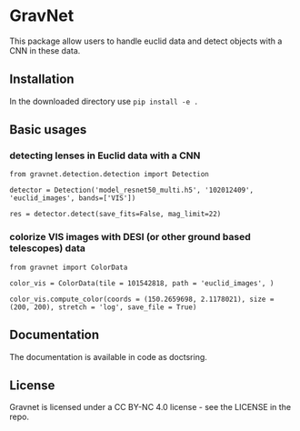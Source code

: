 # GravNet

This package allow users to handle euclid data and detect objects with a CNN in these data.

## Installation

In the downloaded directory use ``pip install -e .``

## Basic usages

### detecting lenses in Euclid data with a CNN

```
from gravnet.detection.detection import Detection

detector = Detection('model_resnet50_multi.h5', '102012409', 'euclid_images', bands=['VIS'])

res = detector.detect(save_fits=False, mag_limit=22)
```

### colorize VIS images with DESI (or other ground based telescopes) data

```
from gravnet import ColorData

color_vis = ColorData(tile = 101542818, path = 'euclid_images', )

color_vis.compute_color(coords = (150.2659698, 2.1178021), size = (200, 200), stretch = 'log', save_file = True)
```


## Documentation

The documentation is available in code as doctsring.

## License

Gravnet is licensed under a  CC BY-NC 4.0 license - see the LICENSE in the repo.